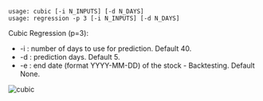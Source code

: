 ```
usage: cubic [-i N_INPUTS] [-d N_DAYS]
usage: regression -p 3 [-i N_INPUTS] [-d N_DAYS]
```
Cubic Regression (p=3):
  * -i : number of days to use for prediction. Default 40.
  * -d : prediction days. Default 5.
  * -e : end date (format YYYY-MM-DD) of the stock - Backtesting. Default None.

![cubic](https://user-images.githubusercontent.com/25267873/108604941-d169bd80-73a8-11eb-9220-84a7013e1283.png)
